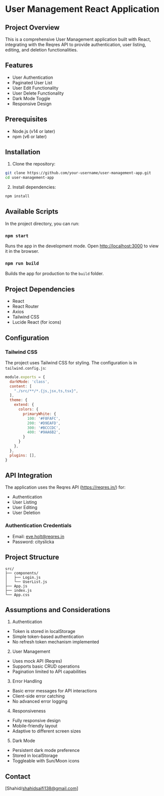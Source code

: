 # User Management React Application

## Project Overview

This is a comprehensive User Management application built with React, integrating with the Reqres API to provide authentication, user listing, editing, and deletion functionalities.

## Features

- User Authentication
- Paginated User List
- User Edit Functionality
- User Delete Functionality
- Dark Mode Toggle
- Responsive Design

## Prerequisites

- Node.js (v14 or later)
- npm (v6 or later)

## Installation

1. Clone the repository:
```bash
git clone https://github.com/your-username/user-management-app.git
cd user-management-app
```

2. Install dependencies:
```bash
npm install
```

## Available Scripts

In the project directory, you can run:

### `npm start`
Runs the app in the development mode.
Open [http://localhost:3000](http://localhost:3000) to view it in the browser.

### `npm run build`
Builds the app for production to the `build` folder.

## Project Dependencies

- React
- React Router
- Axios
- Tailwind CSS
- Lucide React (for icons)

## Configuration

### Tailwind CSS
The project uses Tailwind CSS for styling. The configuration is in `tailwind.config.js`:
```javascript
module.exports = {
  darkMode: 'class',
  content: [
    "./src/**/*.{js,jsx,ts,tsx}",
  ],
  theme: {
    extend: {
      colors: {
        primaryWhite: {
          100: '#F8FAFC',
          200: '#D9EAFD',
          300: '#BCCCDC',
          400: '#9AA6B2',
        }
      }
    },
  },
  plugins: [],
}
```

## API Integration

The application uses the Reqres API (https://reqres.in/) for:
- Authentication
- User Listing
- User Editing
- User Deletion

### Authentication Credentials
- Email: eve.holt@reqres.in
- Password: cityslicka

## Project Structure

```
src/
├── components/
│   ├── Login.js
│   └── UserList.js
├── App.js
├── index.js
└── App.css
```

## Assumptions and Considerations

1. Authentication
- Token is stored in localStorage
- Simple token-based authentication
- No refresh token mechanism implemented

2. User Management
- Uses mock API (Reqres)
- Supports basic CRUD operations
- Pagination limited to API capabilities

3. Error Handling
- Basic error messages for API interactions
- Client-side error catching
- No advanced error logging

4. Responsiveness
- Fully responsive design
- Mobile-friendly layout
- Adaptive to different screen sizes

5. Dark Mode
- Persistent dark mode preference
- Stored in localStorage
- Toggleable with Sun/Moon icons

## Contact

[Shahid/shahidsaifi138@gmail.com]
```